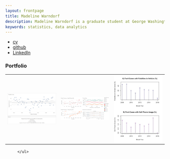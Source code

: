 ```yaml
---
layout: frontpage
title: Madeline Warndorf
description: Madeline Warndorf is a graduate student at George Washington University obtaining her MS in Data Analytics. She currently works at Black Cape, Inc. as a Sales and Marketing Associate.
keywords: statistics, data analytics
---
```


<div class="navbar">
  <div class="navbar-inner">
      <ul class="nav">
          <li><a href="{{ BASE_PATH }}/assets/madelinewcv.pdf">cv</a></li>
          <li><a href="https://github.com/madelinew">github</a></li>
          <li><a href="https://www.linkedin.com/in/maddie-warndorf-2b1084109/">LinkedIn</a></li>
      </ul>
  </div>
</div>

### <a name="Portfolio"></a>Portfolio

<table class="wide">
<tr>
  <td class="left">
    <a href="pages/publpics/airlinearrivals.html">
        <img src="assets/publpics/airlinearrivalmsc325.png" alt="Tableau Trend Line example" title="Tableau Trend Line Example"/>
    </a>
  </td>
  <td class="right">
    <a href="pages/publpics/transitanalysis.html">
        <img src="assets/publpics/transitdash.png" alt="Transit data Dashboard" title="Warndorf et al. (2017) Dashboard"/>
    </a>
  </td>
<!-- </tr>
<tr>
  <td class="left">
    <a href="pages/publpics/samplemixups_fig7.html">
        <img src="assets/publpics/samplemixups_fig7.png" alt="Broman et al. (2013) Fig 7" title="Broman et al. (2013) Fig 7"/>
    </a>
  </td> -->
  <td class="left">
    <a href="pages/publpics/thesis.html">
        <img src="assets/publpics/Fordgraph.jpeg" alt="Warndorf (2018) Fig 5" title="Warndorf (2018) Fig 5"/>
    </a>
  </td>
</tr>
</table>

<div class="navbar">
  <div class="navbar-inner">
      <ul class="nav">

      </ul>
  </div>
</div>
